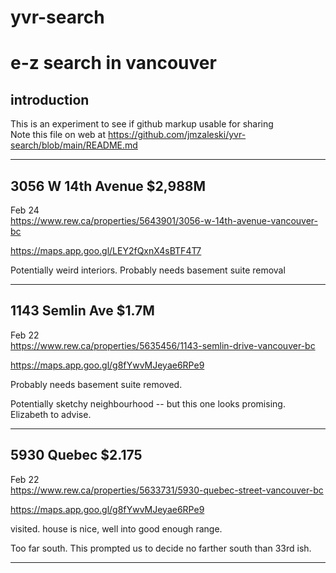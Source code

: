 # yvr-search 

<!-- START doctoc -->
<!-- END doctoc -->

# e-z search in vancouver

## introduction
This is an experiment to see if github markup usable for sharing\
Note this file on web at https://github.com/jmzaleski/yvr-search/blob/main/README.md
___
## 3056 W 14th Avenue $2,988M
Feb 24\
<https://www.rew.ca/properties/5643901/3056-w-14th-avenue-vancouver-bc>

<https://maps.app.goo.gl/LEY2fQxnX4sBTF4T7>

Potentially weird interiors. Probably needs basement suite removal
____
## 1143 Semlin Ave $1.7M
Feb 22\
https://www.rew.ca/properties/5635456/1143-semlin-drive-vancouver-bc

https://maps.app.goo.gl/g8fYwvMJeyae6RPe9

Probably needs basement suite removed.

Potentially sketchy neighbourhood -- but this one looks promising. Elizabeth to advise.
____
## 5930 Quebec $2.175
Feb 22\
https://www.rew.ca/properties/5633731/5930-quebec-street-vancouver-bc

https://maps.app.goo.gl/g8fYwvMJeyae6RPe9

visited. house is nice, well into good enough range. 

Too far south. This prompted us to decide no farther south than 33rd ish.
___


